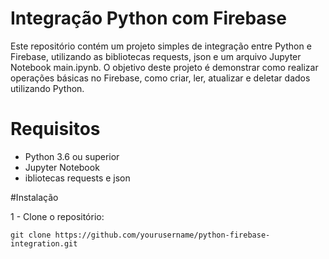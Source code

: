 # Integração Python com Firebase

Este repositório contém um projeto simples de integração entre Python e Firebase, utilizando as bibliotecas requests, json e um arquivo Jupyter Notebook main.ipynb. O objetivo deste projeto é demonstrar como realizar operações básicas no Firebase, como criar, ler, atualizar e deletar dados utilizando Python.

# Requisitos

- Python 3.6 ou superior
- Jupyter Notebook
- ibliotecas requests e json

#Instalação

1 - Clone o repositório:

`git clone https://github.com/yourusername/python-firebase-integration.git`

